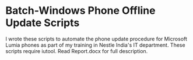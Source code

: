 # Batch-Windows Phone Offline Update Scripts
I wrote these scripts to automate the phone update procedure for Microsoft Lumia phones as part of my training in Nestle India's IT department.
These scripts require iutool. Read Report.docx for full description.
